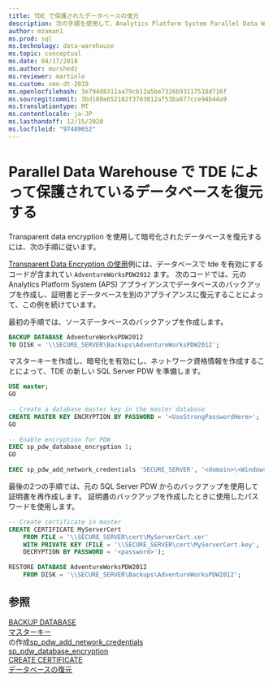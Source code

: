 ```yaml
---
title: TDE で保護されたデータベースの復元
description: 次の手順を使用して、Analytics Platform System Parallel Data Warehouse での transparent data encryption を使用して暗号化されたデータベースを復元します。
author: mzaman1
ms.prod: sql
ms.technology: data-warehouse
ms.topic: conceptual
ms.date: 04/17/2018
ms.author: murshedz
ms.reviewer: martinle
ms.custom: seo-dt-2019
ms.openlocfilehash: 3e794d8311aa79cb12a5be7326b93117518d716f
ms.sourcegitcommit: 3bd188e652102f3703812af53ba877cce94b44a9
ms.translationtype: MT
ms.contentlocale: ja-JP
ms.lasthandoff: 12/15/2020
ms.locfileid: "97489652"
---
```

# <a name="restore-a-database-protected-by-tde-in-parallel-data-warehouse"></a>Parallel Data Warehouse で TDE によって保護されているデータベースを復元する
Transparent data encryption を使用して暗号化されたデータベースを復元するには、次の手順に従います。  
  
[Transparent Data Encryption の使用](transparent-data-encryption.md#using-tde)例には、データベースで tde を有効にするコードが含まれてい `AdventureWorksPDW2012` ます。 次のコードでは、元の Analytics Platform System (APS) アプライアンスでデータベースのバックアップを作成し、証明書とデータベースを別のアプライアンスに復元することによって、この例を続けています。  
  
最初の手順では、ソースデータベースのバックアップを作成します。  
  
```sql  
BACKUP DATABASE AdventureWorksPDW2012   
TO DISK = '\\SECURE_SERVER\Backups\AdventureWorksPDW2012';  
```  
  
マスターキーを作成し、暗号化を有効にし、ネットワーク資格情報を作成することによって、TDE の新しい SQL Server PDW を準備します。  
  
```sql  
USE master;  
GO  
  
-- Create a database master key in the master database  
CREATE MASTER KEY ENCRYPTION BY PASSWORD = '<UseStrongPasswordHere>';  
GO  
  
-- Enable encryption for PDW  
EXEC sp_pdw_database_encryption 1;  
GO  
  
EXEC sp_pdw_add_network_credentials 'SECURE_SERVER', '<domain>\<Windows_user>', '<password>';  
```  
  
最後の2つの手順では、元の SQL Server PDW からのバックアップを使用して証明書を再作成します。 証明書のバックアップを作成したときに使用したパスワードを使用します。  
  
```sql  
-- Create certificate in master  
CREATE CERTIFICATE MyServerCert  
    FROM FILE = '\\SECURE_SERVER\cert\MyServerCert.cer'   
    WITH PRIVATE KEY (FILE = '\\SECURE_SERVER\cert\MyServerCert.key',   
    DECRYPTION BY PASSWORD = '<password>');  
  
RESTORE DATABASE AdventureWorksPDW2012   
    FROM DISK = '\\SECURE_SERVER\Backups\AdventureWorksPDW2012';  
```  
  
## <a name="see-also"></a>参照  
[BACKUP DATABASE](../t-sql/statements/backup-transact-sql.md?view=aps-pdw-2016&preserve-view=true)  
[マスターキー](../t-sql/statements/create-master-key-transact-sql.md)  
 の作成[sp_pdw_add_network_credentials](../relational-databases/system-stored-procedures/sp-pdw-add-network-credentials-sql-data-warehouse.md)  
[sp_pdw_database_encryption](../relational-databases/system-stored-procedures/sp-pdw-database-encryption-sql-data-warehouse.md)  
[CREATE CERTIFICATE](../t-sql/statements/create-certificate-transact-sql.md)  
[データベースの復元](../t-sql/statements/restore-statements-transact-sql.md?view=aps-pdw-2016&preserve-view=true)
